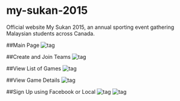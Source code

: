 # my-sukan-2015
Official website My Sukan 2015, an annual sporting event gathering Malaysian students across Canada.

##Main Page
![tag](https://raw.githubusercontent.com/imranariffin/my-sukan-2016/master/img/output_yDdHzh.gif)

##Create and Join Teams
![tag](https://raw.githubusercontent.com/imranariffin/my-sukan-2016/master/img/mysukan-teams.png)

##View List of Games
![tag](https://raw.githubusercontent.com/imranariffin/my-sukan-2016/master/img/mysukan-games.png)

##View Game Details
![tag](https://raw.githubusercontent.com/imranariffin/my-sukan-2016/master/img/mysukan-games-2.png)

##Sign Up using Facebook or Local
![tag](https://raw.githubusercontent.com/imranariffin/my-sukan-2016/master/img/mysukan-signup.png)
![tag](https://raw.githubusercontent.com/imranariffin/my-sukan-2016/master/img/mysukan-signup-2.png)
